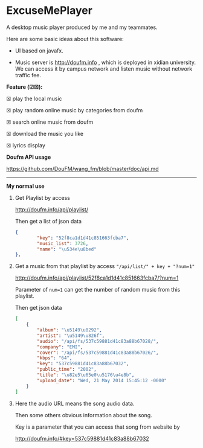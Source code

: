 # ExcuseMePlayer

A desktop music player produced by me and my teammates.

Here are some basic ideas about this software:

* UI based on javafx.

* Music server is http://doufm.info , which is deployed in xidian university. We can access it by campus network and listen music without network traffic fee.




**Feature (☑☒):**

☒ play the local music

☒ play random online music by categories from doufm

☒ search online music from doufm

☒ download the music you like

☒ lyrics display



**Doufm API usage**

https://github.com/DouFM/wang_fm/blob/master/doc/api.md

---

**My normal use**

1. Get Playlist by access 

   http://doufm.info/api/playlist/

   Then get a list of json data

   ```json
   {
           "key": "52f8ca1d1d41c851663fcba7", 
           "music_list": 3726, 
           "name": "\u534e\u8bed"
   }, 
   ```

2. Get a music from that playlist by access `"/api/list/" + key + "?num=1"`

    http://doufm.info/api/playlist/52f8ca1d1d41c851663fcba7/?num=1

   Parameter of `num=1` can get the number of random music from this playlist.

   Then get json data

   ```json
   [
       {
           "album": "\u5149\u8292", 
           "artist": "\u5149\u826f", 
           "audio": "/api/fs/537c59881d41c83a88b67028/", 
           "company": "EMI", 
           "cover": "/api/fs/537c59881d41c83a88b67026/", 
           "kbps": "64", 
           "key": "537c59881d41c83a88b67032", 
           "public_time": "2002", 
           "title": "\u82e5\u65e0\u5176\u4e8b", 
           "upload_date": "Wed, 21 May 2014 15:45:12 -0000"
       }
   ]
   ```

3. Here the audio URL means the song audio data. 

   Then some others obvious information about the song.

   Key is a parameter that you can access that song from website by

    http://doufm.info/#key=537c59881d41c83a88b67032

